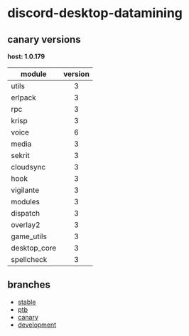 # discord-desktop-datamining

## canary versions

**host: 1.0.179**

| module | version |
| ------ | :-----: |
| utils | 3 |
| erlpack | 3 |
| rpc | 3 |
| krisp | 3 |
| voice | 6 |
| media | 3 |
| sekrit | 3 |
| cloudsync | 3 |
| hook | 3 |
| vigilante | 3 |
| modules | 3 |
| dispatch | 3 |
| overlay2 | 3 |
| game_utils | 3 |
| desktop_core | 3 |
| spellcheck | 3 |

## branches

- [stable](https://github.com/OpenAsar/discord-desktop-datamining/tree/stable)
- [ptb](https://github.com/OpenAsar/discord-desktop-datamining/tree/ptb)
- [canary](https://github.com/OpenAsar/discord-desktop-datamining/tree/canary)
- [development](https://github.com/OpenAsar/discord-desktop-datamining/tree/development)